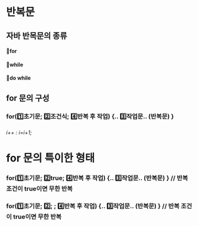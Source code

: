 # 반복문

## 자바 반목문의 종류

#### 🔴for
#### 🔴while
#### 🔴do while

## for 문의 구성
### for(1️⃣초기문;  2️⃣조건식;  4️⃣반복 후 작업)  {.. 3️⃣작업문.. (반복문) }

###### i++ : i=i+1;

# for 문의 특이한 형태
### for(1️⃣초기문;  2️⃣true;  4️⃣반복 후 작업)  {.. 3️⃣작업문.. (반복문) }   // 반복 조건이 true이면 무한 반복
### for(1️⃣초기문;  2️⃣; ;  4️⃣반복 후 작업)  {.. 3️⃣작업문.. (반복문) }   // 반복 조건이 true이면 무한 반복
